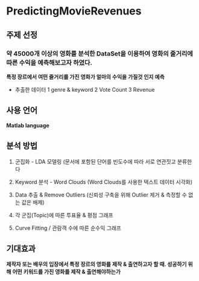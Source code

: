 # PredictingMovieRevenues
## 주제 선정
### 약 45000개 이상의 영화를 분석한 DataSet을 이용하여 영화의 줄거리에 따른 수익을 예측해보고자 하였다.
**특정 장르에서 여떤 줄거리를 가진 영화가 얼마의 수익을 가질것 인지 예측**
* 추출한 데이터
1 genre & keyword
2 Vote Count
3 Revenue

## 사용 언어
**Matlab language**

## 분석 방법
1. 군집화 - LDA 모델링
  (문서에 포함된 단어를 빈도수에 따라 서로 연관짓고 분류한다
  
2. Keyword 분석 - Word Clouds
  (Word Clouds를 사용한 텍스트 데이터 시각화)
  
3. Data 추출 & Remove Outliers
  (신뢰성 구축을 위해 Outlier 제거 & 측정할 수 없는 값은 배제)
  
4. 각 군집(Topic)에 따른 투표율 & 평점 그래프

5. Curve Fitting / 관람객 수에 따른 순수익 그래프

## 기대효과
**제작자 또는 배우의 입장에서 특정 장르의 영화를 제작 & 출연하고자 할 때. 성공하기 위해 어떤 키워드를 가진 영화를 제작 & 출연해야하는가**
